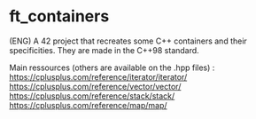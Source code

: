 # ft_containers
(ENG) A 42 project that recreates some C++ containers and their specificities.
They are made in the C++98 standard.

Main ressources (others are available on the .hpp files) : https://cplusplus.com/reference/iterator/iterator/
https://cplusplus.com/reference/vector/vector/
https://cplusplus.com/reference/stack/stack/
https://cplusplus.com/reference/map/map/
